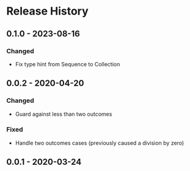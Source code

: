 # Release History

## 0.1.0 - 2023-08-16

### Changed

* Fix type hint from Sequence to Collection

## 0.0.2 - 2020-04-20

### Changed

* Guard against less than two outcomes

### Fixed

* Handle two outcomes cases (previously caused a division by zero)

## 0.0.1 - 2020-03-24
